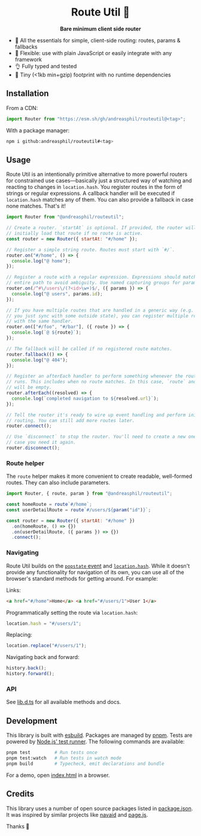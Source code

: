 <h1 align="center">
  Route Util 🪿
</h1>

<p align="center">
  <strong>Bare minimum client side router</strong>
</p>

- 🍱 All the essentials for simple, client-side routing: routes, params & fallbacks
- 🐙 Flexible: use with plain JavaScript or easily integrate with any framework
- 👌 Fully typed and tested
- 🐛 Tiny (<1kb min+gzip) footprint with no runtime dependencies

## Installation

From a CDN:

```js
import Router from "https://esm.sh/gh/andreasphil/routeutil@<tag>";
```

With a package manager:

```sh
npm i github:andreasphil/routeutil#<tag>
```

## Usage

Route Util is an intentionally primitive alternative to more powerful routers for constrained use cases—basically just a structured way of watching and reacting to changes in `location.hash`. You register routes in the form of strings or regular expressions. A callback handler will be executed if `location.hash` matches any of them. You can also provide a fallback in case none matches. That's it!

```js
import Router from "@andreasphil/routeutil";

// Create a router. `startAt` is optional. If provided, the router will
// initially load that route if no route is active.
const router = new Router({ startAt: "#/home" });

// Register a simple string route. Routes must start with `#/`.
router.on("#/home", () => {
  console.log("@ home");
});

// Register a route with a regular expression. Expressions should match the
// entire path to avoid ambiguity. Use named capturing groups for paramters.
router.on(/^#\/users\/(?<id>\w+)$/, ({ params }) => {
  console.log("@ users", params.id);
});

// If you have multiple routes that are handled in a generic way (e.g. if
// you just sync with some outside state), you can register multiple routes
// with the same handler.
router.on(["#/foo", "#/bar"], ({ route }) => {
  console.log(`@ ${route}`);
});

// The fallback will be called if no registered route matches.
router.fallback(() => {
  console.log("@ 404");
});

// Register an afterEach handler to perform something whenever the router
// runs. This includes when no route matches. In this case, `route` and `params`
// will be empty.
router.afterEach((resolved) => {
  console.log(`completed navigation to ${resolved.url}`);
});

// Tell the router it's ready to wire up event handling and perform initial
// routing. You can still add more routes later.
router.connect();

// Use `disconnect` to stop the router. You'll need to create a new one in
// case you need it again.
router.disconnect();
```

### Route helper

The `route` helper makes it more convenient to create readable, well-formed routes. They can also include parameters.

```js
import Router, { route, param } from "@andreasphil/routeutil";

const homeRoute = route`#/home`;
const userDetailRoute = route`#/users/${param("id")}`;

const router = new Router({ startAt: "#/home" })
  .on(homeRoute, () => {})
  .on(userDetailRoute, ({ params }) => {})
  .connect();
```

### Navigating

Route Util builds on the [`popstate` event](https://developer.mozilla.org/en-US/docs/Web/API/Window/popstate_event) and [`location.hash`](https://developer.mozilla.org/en-US/docs/Web/API/Location/hash). While it doesn't provide any functionality for navigation of its own, you can use all of the browser's standard methods for getting around. For example:

Links:

```html
<a href="#/home">Home</a> <a href="#/users/1">User 1</a>
```

Programmatically setting the route via `location.hash`:

```js
location.hash = "#/users/1";
```

Replacing:

```js
location.replace("#/users/1");
```

Navigating back and forward:

```js
history.back();
history.forward();
```

### API

See [lib.d.ts](./dist/lib.d.ts) for all available methods and docs.

## Development

This library is built with [esbuild](https://esbuild.github.io). Packages are managed by [pnpm](https://pnpm.io). Tests are powered by [Node.js' test runner](https://nodejs.org/en/learn/test-runner/introduction). The following commands are available:

```sh
pnpm test         # Run tests once
pnpm test:watch   # Run tests in watch mode
pnpm build        # Typecheck, emit declarations and bundle
```

For a demo, open [index.html](./index.html) in a browser.

## Credits

This library uses a number of open source packages listed in [package.json](./package.json). It was inspired by similar projects like [navaid](https://github.com/lukeed/navaid) and [page.js](https://github.com/visionmedia/page.js).

Thanks 🙏
